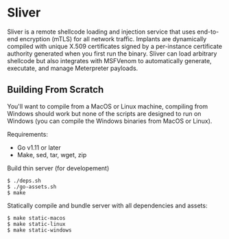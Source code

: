 Sliver
======

Sliver is a remote shellcode loading and injection service that uses end-to-end encryption (mTLS) for all network traffic. Implants are dynamically compiled with unique X.509 certificates signed by a per-instance certificate authority generated when you first run the binary. Sliver can load arbitrary shellcode but also integrates with MSFVenom to automatically generate, executate, and manage Meterpreter payloads.


## Building From Scratch

You'll want to compile from a MacOS or Linux machine, compiling from Windows should work but none of the scripts are designed to run on Windows (you can compile the Windows binaries from MacOS or Linux).

Requirements:
* Go v1.11 or later
* Make, sed, tar, wget, zip

Build thin server (for developement)

```
$ ./deps.sh
$ ./go-assets.sh
$ make
```

Statically compile and bundle server with all dependencies and assets:

```
$ make static-macos
$ make static-linux
$ make static-windows
```
